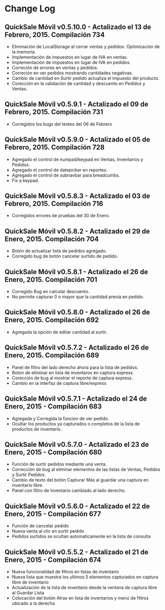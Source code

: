 # Change Log

## QuickSale Móvil v0.5.10.0 - Actalizado el 13 de Febrero, 2015. Compilación 734
  * Eliminación de LocalStorage al cerrar ventas y pedidos. Optimización de la memoria.
  * Implementación de impuestos en lugar de IVA en ventas.
  * Implementación de impuestos en lugar de IVA en pedidos.
  * Correción de errores en ventas y pedidos.
  * Correción en ver pedidos mostrando cantidades negativas.
  * Cambio de cantidad en Surtir pedido actualiza el impuesto del producto.
  * Corección en la validación de cantidad y descuento en Pedidos y Ventas.

## QuickSale Móvil v0.5.9.1 - Actalizado el 09 de Febrero, 2015. Compilación 731
  * Corregidos los bugs del testeo del 06 de Febrero

## QuickSale Móvil v0.5.9.0 - Actalizado el 05 de Febrero, 2015. Compilación 728
  * Agregado el control de numpad/keypad en Ventas, Inventarios y Pedidos.
  * Agregado el control de datepicker en reportes.
  * Agregado el control de subnavbar para breadcumbs.
  * Fix a keypad.

## QuickSale Móvil v0.5.8.3 - Actalizado el 03 de Febrero, 2015. Compilación 716
  * Corregidos errores de pruebas del 30 de Enero.

## QuickSale Móvil v0.5.8.2 - Actalizado el 29 de Enero, 2015. Compilación 704
  * Botón de actualizar lista de pedidos agregado.
  * Corregido bug de botón cancelar surtido de pedido.

## QuickSale Móvil v0.5.8.1 - Actalizado el 26 de Enero, 2015. Compilación 701
  * Corregido Bug en calcular descuento.
  * No permite capturar 0 o mayor que la cantidad previa en pedido.

## QuickSale Móvil v0.5.8.0 - Actalizado el 26 de Enero, 2015. Compilación 692
  * Agregada la opción de editar cantidad al surtir.

## QuickSale Móvil v0.5.7.2 - Actalizado el 26 de Enero, 2015. Compilación 689
  * Panel de filtro del lado derecho ahora para la lista de pedidos.
  * Boton de eliminar en lista de inventaros en captura express.
  * Corección de bug al mostrar el reporte de captura express.
  * Cambio en la interfaz de captura libre/express
  
## QuickSale Móvil v0.5.7.1 - Actalizado el 24 de Enero, 2015 - Compilación 683
  * Agregada y Corregida la funcion de ver pedido.
  * Ocultar los productos ya capturados o completos de la lista de productos de inventario.

## QuickSale Móvil v0.5.7.0 - Actalizado el 23 de Enero, 2015 - Compilación 680
  * Función de surtir pedidos mediante una venta.
  * Corrección de bug al eliminar elementos de las listas de Ventas, Pedidos y Surtir Pedidos.
  * Cambio de texto del botón Capturar Más al guardar una captura en inventario libre.
  * Panel con filtro de inventario cambiado al lado derecho.

## QuickSale Móvil v0.5.6.0 - Actalizado el 22 de Enero, 2015 - Compilación 677
  * Función de cancelar pedido
  * Nueva venta al clic en surtir pedido
  * Pedidos surtidos se ocultan automaticamente en la lista de consulta

## QuickSale Móvil v0.5.5.2 - Actalizado el 21 de Enero, 2015 - Compilación 674
  * Nueva funcionalidad de filtros en listas de inventario
  * Nueva lista que muestra los ultimos 5 elementos capturados en captura libre de inventario
  * Actualización de la lista de inventario desde la ventana de captura libre al Guardar Lista
  * Colocación del botón Atras en lista de inventarios y menú de filtros ubicado a la derecha
